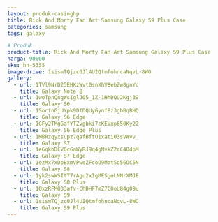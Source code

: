 ```yaml
---
layout: produk-casinghp
title: Rick And Morty Fan Art Samsung Galaxy S9 Plus Case
categories: samsung
tags: galaxy

# Produk
product-title: Rick And Morty Fan Art Samsung Galaxy S9 Plus Case
harga: 90000
sku: hn-5355
image-drive: 1sismTQjzc0Jl4UIQtmfohncaNqvL-8WO
gallery:
  - url: 1TVl9NrD25EHKzWvt0snXhV8ebZw8gnYc
    title: Galaxy Note 8
  - url: 1woTpnQngWsIglJ05_1Z-1HhDQU2Kgj39
    title: Galaxy S6
  - url: 1SocfnGjUYpk9DfDQUyGynf8z3gbBqBHQ
    title: Galaxy S6 Edge
  - url: 1GFy2TMgGafYTZvgbki7cKEVxp650Ky22
    title: Galaxy S6 Edge Plus
  - url: 1MBRzqyxsCpz7qafBftO1xati03sVWvv_
    title: Galaxy S7
  - url: 1e6qkbDCVOcGaWyRJ9q4gMvkZ2cC4OdpM
    title: Galaxy S7 Edge
  - url: 1ezMx7xDpBxmVPweZFcoO9MatSo56OC5N
    title: Galaxy S8
  - url: 1yk2swWSItT7rAgu2xIgMESgoLNNrXMJE
    title: Galaxy S8 Plus
  - url: 1QxzRFMQ33afv-ChDHF7mZ7C0oU84g09u
    title: Galaxy S9
  - url: 1sismTQjzc0Jl4UIQtmfohncaNqvL-8WO
    title: Galaxy S9 Plus
---
```

